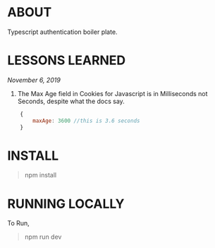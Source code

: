 # ABOUT

Typescript authentication boiler plate.



# LESSONS LEARNED

*November 6, 2019*
1. The Max Age field in Cookies for Javascript is in Milliseconds not Seconds, despite what the docs say.

> 
```javascript 
    {
        maxAge: 3600 //this is 3.6 seconds
    } 
```




# INSTALL

> npm install

# RUNNING LOCALLY

To Run,

> npm run dev
